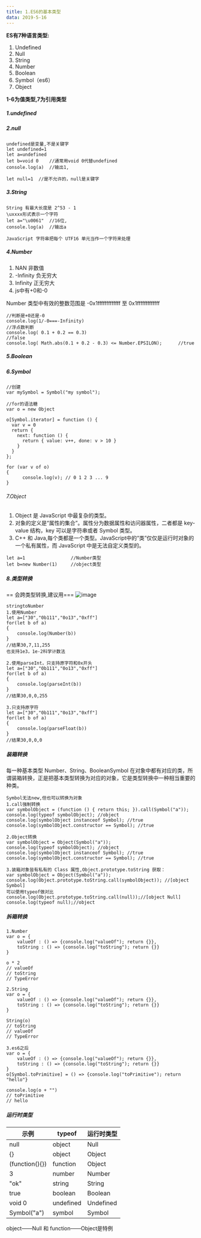 ```yaml
---
title: 1.ES6的基本类型
data: 2019-5-16
---
```


**ES有7种语言类型:**
1. Undefined
2. Null
3. String
4. Number
5. Boolean
6. Symbol（es6）
7. Object

**1-6为值类型,7为引用类型**

##### 1.undefined
##### 2.null
```
undefined是变量,不是关键字
let undefined=1
let a=undefined
let b=void 0    //通常用void 0代替undefined
console.log(a)  //输出1,

let null=1  //是不允许的，null是关键字
```

##### 3.String
```
String 有最大长度是 2^53 - 1
\uxxxx形式表示一个字符
let a="\u0061"  //16位,
console.log(a)  //输出a

JavaScript 字符串把每个 UTF16 单元当作一个字符来处理
```

##### 4.Number
1. NAN 非数值
2. -Infinity 负无穷大
3. Infinity 正无穷大
4. js中有+0和-0

Number 类型中有效的整数范围是 -0x1fffffffffffff 至 0x1fffffffffffff
```
//判断是+0还是-0
console.log(1/-0===-Infinity)
//浮点数判断
console.log( 0.1 + 0.2 == 0.3)                                  //false
console.log( Math.abs(0.1 + 0.2 - 0.3) <= Number.EPSILON);      //true
```

##### 5.Boolean

##### 6.Symbol
```
//创建
var mySymbol = Symbol("my symbol");

//for的语法糖
var o = new Object

o[Symbol.iterator] = function () {
  var v = 0
  return {
    next: function () {
      return { value: v++, done: v > 10 }
    }
  }
};

for (var v of o)
{
      console.log(v); // 0 1 2 3 ... 9
}
```

###### 7.Object
1. Object 是 JavaScript 中最复杂的类型。
1. 对象的定义是“属性的集合”。属性分为数据属性和访问器属性，二者都是 key-value 结构，key 可以是字符串或者 Symbol 类型。
1. C++ 和 Java,每个类都是一个类型。JavaScript中的“类”仅仅是运行时对象的一个私有属性，而 JavaScript 中是无法自定义类型的。

```
let a=1                 //Number类型
let b=new Number(1)     //object类型
```

##### 8.类型转换
== 会跨类型转换,建议用===
![image](https://yuminjun-1257115713.cos.ap-shanghai.myqcloud.com/blog/js%E7%B1%BB%E5%9E%8B%E8%BD%AC%E6%8D%A2.jpg)
```
stringtoNumber
1.使用Number
let a=["30","0b111","0o13","0xff"]
for(let b of a)
{
    console.log(Number(b))
}
//结果30,7,11,255
也支持1e3，1e-2科学计数法

2.使用parseInt，只支持原字符和0x开头
let a=["30","0b111","0o13","0xff"]
for(let b of a)
{
    console.log(parseInt(b))
}
//结果30,0,0,255

3.只支持原字符
let a=["30","0b111","0o13","0xff"]
for(let b of a)
{
    console.log(parseFloat(b))
}
//结果30,0,0,0
```

##### 装箱转换
每一种基本类型 Number、String、BooleanSymbol 在对象中都有对应的类，所谓装箱转换，正是把基本类型转换为对应的对象，它是类型转换中一种相当重要的种类。

```
Symbol无法new,但也可以转换为对象
1.call强制转换
var symbolObject = (function () { return this; }).call(Symbol("a"));
console.log(typeof symbolObject); //object
console.log(symbolObject instanceof Symbol); //true
console.log(symbolObject.constructor == Symbol); //true

2.Object转换
var symbolObject = Object(Symbol("a"));
console.log(typeof symbolObject); //object
console.log(symbolObject instanceof Symbol); //true
console.log(symbolObject.constructor == Symbol); //true

3.装箱对象皆有私有的 Class 属性,Object.prototype.toString 获取：
var symbolObject = Object(Symbol("a"));
console.log(Object.prototype.toString.call(symbolObject)); //[object Symbol]
可以使用typeof做对比
console.log(Object.prototype.toString.call(null));//[object Null]
console.log(typeof null);//object
```


##### 拆箱转换

```
1.Number
var o = {
    valueOf : () => {console.log("valueOf"); return {}},
    toString : () => {console.log("toString"); return {}}
}

o * 2
// valueOf
// toString
// TypeError

2.String
var o = {
    valueOf : () => {console.log("valueOf"); return {}},
    toString : () => {console.log("toString"); return {}}
}

String(o)
// toString
// valueOf
// TypeError

3.es6之后
var o = {
    valueOf : () => {console.log("valueOf"); return {}},
    toString : () => {console.log("toString"); return {}}
}
o[Symbol.toPrimitive] = () => {console.log("toPrimitive"); return "hello"}

console.log(o + "")
// toPrimitive
// hello
```

##### 运行时类型
示例 | typeof | 运行时类型
---|---|---
null | object | Null
{} | object | Object
(function(){}) | function | Object
3 | number | Number
"ok" | string | String
true | boolean | Boolean
void 0 | undefined | Undefined
Symbol("a") | symbol | Symbol

object——Null 和 function——Object是特例